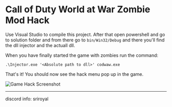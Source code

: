 # Call of Duty World at War Zombie Mod Hack

Use Visual Studio to compile this project. After that open powershell and go to solution folder and from there go to `bin/Win32/Debug` and there you'll find the dll injector and the actuall dll.

When you have finally started the game with zombies run the command:
```
.\Injector.exe '<Absolute path to dll>' codwaw.exe
```

That's it! You should now see the hack menu pop up in the game.

![Game Hack Screenshot](https://github.com/realbugdigger/Call-of-Duty-WaW-Hack/blob/master/images/codwaw_ss1.png)

***

discord info: sriroyal
